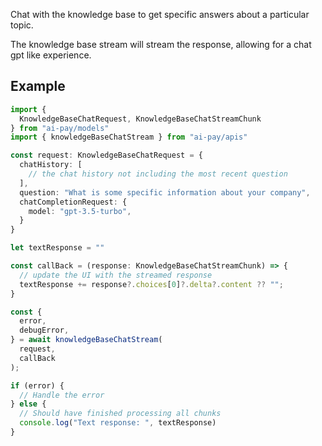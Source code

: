 
Chat with the knowledge base to get specific answers about a particular topic.

The knowledge base stream will stream the response, allowing for a chat gpt like experience.

## Example
```typescript 
import { 
  KnowledgeBaseChatRequest, KnowledgeBaseChatStreamChunk 
} from "ai-pay/models"
import { knowledgeBaseChatStream } from "ai-pay/apis"

const request: KnowledgeBaseChatRequest = {
  chatHistory: [
    // the chat history not including the most recent question
  ],
  question: "What is some specific information about your company",
  chatCompletionRequest: {
    model: "gpt-3.5-turbo",
  }
}

let textResponse = ""

const callBack = (response: KnowledgeBaseChatStreamChunk) => {
  // update the UI with the streamed response
  textResponse += response?.choices[0]?.delta?.content ?? "";
}

const {
  error,
  debugError,
} = await knowledgeBaseChatStream(
  request,
  callBack
);

if (error) {
  // Handle the error
} else {
  // Should have finished processing all chunks
  console.log("Text response: ", textResponse)
}
```